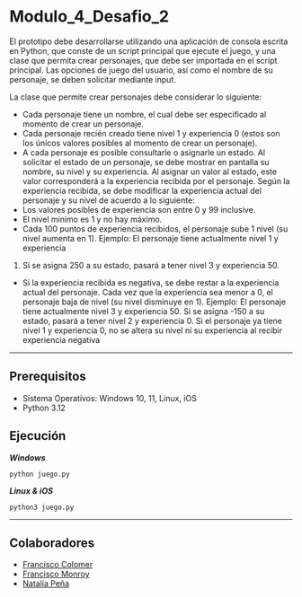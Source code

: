 # Modulo_4_Desafio_2


El prototipo debe desarrollarse utilizando una aplicación de consola escrita en Python, que
conste de un script principal que ejecute el juego, y una clase que permita crear personajes,
que debe ser importada en el script principal. Las opciones de juego del usuario, así como el
nombre de su personaje, se deben solicitar mediante input.

La clase que permite crear personajes debe considerar lo siguiente:
- Cada personaje tiene un nombre, el cual debe ser especificado al momento de crear
un personaje.
- Cada personaje recién creado tiene nivel 1 y experiencia 0 (estos son los únicos
valores posibles al momento de crear un personaje).
- A cada personaje es posible consultarle o asignarle un estado. Al solicitar el estado
de un personaje, se debe mostrar en pantalla su nombre, su nivel y su experiencia. Al
asignar un valor al estado, este valor corresponderá a la experiencia recibida por el
personaje. Según la experiencia recibida, se debe modificar la experiencia actual del
personaje y su nivel de acuerdo a lo siguiente:
- Los valores posibles de experiencia son entre 0 y 99 inclusive.
- El nivel mínimo es 1 y no hay máximo.
- Cada 100 puntos de experiencia recibidos, el personaje sube 1 nivel (su nivel
aumenta en 1). Ejemplo: El personaje tiene actualmente nivel 1 y experiencia
1. Si se asigna 250 a su estado, pasará a tener nivel 3 y experiencia 50.
- Si la experiencia recibida es negativa, se debe restar a la experiencia actual
del personaje. Cada vez que la experiencia sea menor a 0, el personaje baja
de nivel (su nivel disminuye en 
1). Ejemplo: El personaje tiene actualmente
nivel 3 y experiencia 50. Si se asigna -150 a su estado, pasará a tener nivel 2 y
experiencia 0. Si el personaje ya tiene nivel 1 y experiencia 0, no se altera su
nivel ni su experiencia al recibir experiencia negativa


------------------------------------------

## Prerequisitos

- Sistema Operativos: Windows 10, 11, Linux, iOS
- Python 3.12

## Ejecución

***Windows***

`python juego.py`

***Linux & iOS***

`python3 juego.py`

------------------------------------------
## Colaboradores
- [Francisco Colomer](https://github.com/Cy5k0) 
- [Francisco Monroy](https://github.com/fmonroy75)
- [Natalia Peña](https://github.com/StudentNPD)

